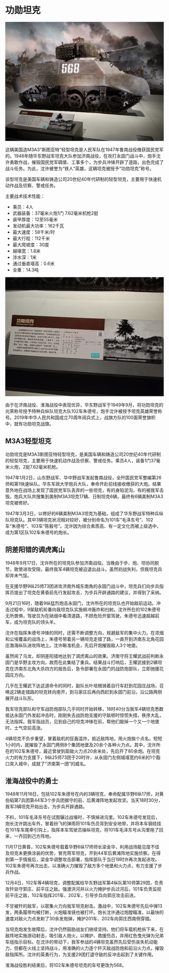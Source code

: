 # 功勋坦克

![](./images/Meritorious-Tank-2.jpg)

这辆美国造M3A3“斯图亚特”轻型坦克是人民军队在1947年鲁南战役缴获国民党军的。1948年随华东野战军坦克大队参加济南战役，在攻打永固门战斗中，炮手沈许勇敢作战，摧毁国民党军碉堡、工事多个，为步兵冲锋开辟了道路，出色完成了战斗任务。为此，沈许被誉为“铁人”英雄，这辆坦克被授予“功勋坦克”称号。

该型坦克是美国车辆和铸造公司20世纪40年代研制的轻型坦克，主要用于快速机动作战及侦察、警戒任务。

主要战术技术性能：

- 乘员：4人
- 武器装备：37毫米火炮1门  7.62毫米机枪2挺
- 装甲厚度：12至55毫米
- 发动机最大功率：162千瓦
- 最大速度：58千米/时
- 最大行程：112千米
- 最大爬坡度：30度
- 越壕宽：1.8米
- 涉水深：1米
- 通过垂直墙高：0.6米
- 全重：14.3吨

![](./images/Meritorious-Tank-1.jpg)

由于在济南战役、淮海战役中表现优异，华东野战军于1949年9月，将功勋坦克的光荣称号授予特种兵纵队坦克大队102车朱德号，炮手沈许被授予坦克英雄荣誉称号。2019年中华人民共和国成立70周年阅兵式上，战旗方队的100面荣誉旗帜中，就有功勋坦克战旗。

## M3A3轻型坦克

功勋坦克是M3A3斯图亚特轻型坦克，是美国车辆和铸造公司20世纪40年代研制的轻型坦克，主要用于快速机动作战及侦察、警戒任务。乘员4人，装备1门37毫米火炮，2挺7.62毫米机枪。

1947年1月2日，山东野战军、华中野战军发起鲁南战役，全歼国民党军整编第26师和第1快速纵队。华东军政大学炮兵大队，奉命开赴前线接收缴获的大炮。结果意外地在战场上发现了国民党军队丢弃的一些坦克，有的身陷泥沟，有的被我军击毁。炮兵大队共搜集到美制M3A3坦克17辆、日制坦克6辆，最终有6辆美制M3A3坦克被修好。

1947年3月3日，以修好的6辆美制M3A3坦克为基础，组成了华东野战军特种兵纵队坦克队。其中3辆坦克状况相对较好，被分别命名为101车“毛泽东号”、102车“朱德号”、103车“陈毅号”。沈许因为综合素质高、有一定文化而被上级选中，成为第1区队102车朱德号的炮长。

## 阴差阳错的调虎离山

1948年9月17日，沈许所在的坦克队参加济南战役。当晚由于步、炮、坦协同脱节，致使进攻受阻，最终我军4辆坦克被迫退出战斗。虽然初战失利，但我坦克兵却并未气馁。

在支援华野9纵25师73团进攻济南外城东南角的永固门战斗中，坦克兵们向步兵指挥员提出了坦克在黄昏前先行发起攻击，为步兵开辟通路的建议，并得到了采纳。

9月21日16时，随着9纵猛烈炮击永固门，沈许所在的坦克队也开始敌前运动。冲击过程中，9架敌机轮番向我坦克队实施俯冲轰炸和扫射。沈许所在的102朱德号无所畏惧，驾驶员为在硝烟中看清道路，不顾危险开窗驾驶。朱德号迅速超越前车，成为坦克队的领头羊。

沈许在指挥朱德号冲锋的同时，还需不断调整方向，规避敌军的集中火力。在浓烟和尘埃覆盖的战场上，朱德号带着另一辆坦克走错了路，一直开到济南东北角花园庄渤海纵队进攻阵地上。沈许瞅准机会，先后开炮摧毁敌人3个地堡。

虽然闹了乌龙，却阴差阳错地达到了调虎离山的效果。济南守将王耀武战前判断永固门是华野主攻方向，故而在此集结了重兵。结果战斗打响后，王耀武接到2辆坦克在济南东北角大杀四方的报告后，急令部署在永固门的战防炮部队，立即驰援花园庄方向。

几乎在王耀武下达这道命令的同时，副队长叶培根骑着自行车赶到花园庄战场，召唤这2辆走错路的坦克转向南开，到马家庄后再向西赶到永固门前沿，沿公路两侧展开战斗队形。

我军坦克部队和守军战防炮部队几乎同时开始转移，18时40分当我军4辆坦克悉数抵达永固门外发起冲击时，刚刚失去战防炮支援的守敌顿时惊慌失措，秩序大乱，无法指挥。我军指战员，见到自己的坦克冲锋在前，帮他们敲掉一个又一个地堡时，士气空前高涨。

4辆坦克不负步重望，冒着敌机的狂轰滥炸，抵近敌阵地，用火炮挨个点名。短短1小时内，就摧毁了永固门两侧8个集团地堡及20余个各种火力点。其中，沈许所在的102车朱德号，最近曾驶到距敌火力点20余米处，先后开了80余炮。在坦克火力的有力支援下，9纵25师73团于20时许，从永固门左侧城墙宽约6米的1个豁口突入城中，成就了“济南第一团”的威名。

## 淮海战役中的勇士

1948年11月16日，包括102车朱德号在内的3辆坦克，奉命配属华野6纵17师，对黄伯韬第7兵团第44军3个步兵团据守的前、后黄滩阵地发起攻坚。当天18时30分，我军3辆坦克开始出击，为步兵开辟通路。

不料，101车毛泽东号在试图辗过战壕时，不慎掉进沟里。102车朱德号发现后，炮长沈许跳出车外，冒着纷飞的弹雨将101车伤员背到安全地带，并将本车钢缆挂在101车车尾牵引钩上，指挥本车驾驶员操纵坦克，将101车毛泽东号从沟里拖了回来，一齐回到己方阵地。

11月17日黄昏，102车朱德号载着华野6纵17师师长梁金华，利用战场能见度不佳及坦克未更换涂装的优势，冒充蒋军坦克，开到44军后黄滩阵地实施侦察。在得到第一手情报后，梁金华调整攻击部署，指挥部队于当日19时许再次发起进攻。102车朱德号再次出击，以准确火力摧毁了敌方多个地堡和火力点，有力支援了步兵作战。

12月4日，102车等4辆坦克，调整配属给华东野战军第4纵队第10师第29团，负责攻歼驻守郭庄、前平庄之敌。强渡洪河并以火力掩护步兵过河后，101车负责监视前平庄之敌，102车指挥201车、202车，引导步兵向郭庄攻击前进。

不甘被歼的敌军，以密集火力向我军坦克射击。激战中，102车朱德号先后中弹13发，两条履带均被打断，火炮瞄准镜也被打坏。炮长沈许通过炮膛瞄准，以最快的速度对敌火力点发射了30余发炮弹，掩护201车、202车向郭庄西南侧穿插。

当坦克炮发生故障后，沈许仍然鼓励战友们继续坚持。他们将车载机枪拆下来，在敌阵地实施游动射击，吸引敌人炮火，以掩护、救援伤员，并用红色曳光弹为兄弟车组指示目标。在沈许的带动下，我军参战的4辆坦克虽然先后受伤丧失机动能力，但都在火线上坚持战斗，用准确的火力逐个歼灭敌战防炮和前沿火力点，摧毁敌指挥所。沈许的英勇行为，为支援29团打退守敌的反冲击起到了关键作用。

淮海战役胜利结束后，将102车朱德号坦克的车号更改为568。